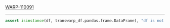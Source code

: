 [WARP-110091](https://jira.transwarp.io/browse/WARP-110091)

---
```python
assert isinstance(df, transwarp_df.pandas.frame.DataFrame), "df is not a transwarp_df.pandas.frame.DataFrame instance"
```

